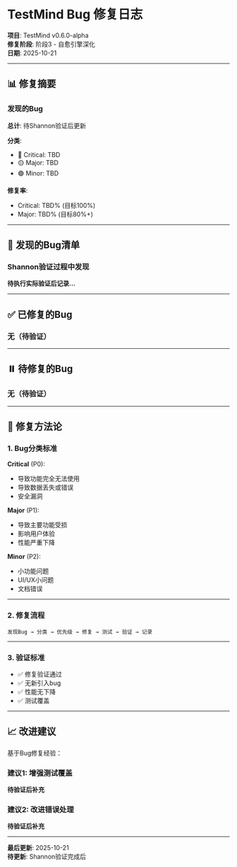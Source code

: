 # TestMind Bug 修复日志

**项目**: TestMind v0.6.0-alpha  
**修复阶段**: 阶段3 - 自愈引擎深化  
**日期**: 2025-10-21

---

## 📊 修复摘要

### 发现的Bug

**总计**: 待Shannon验证后更新

**分类**:
- 🔴 Critical: TBD
- 🟡 Major: TBD
- 🟢 Minor: TBD

**修复率**:
- Critical: TBD% (目标100%)
- Major: TBD% (目标80%+)

---

## 🐛 发现的Bug清单

### Shannon验证过程中发现

**待执行实际验证后记录...**

---

## ✅ 已修复的Bug

### 无（待验证）

---

## ⏸️ 待修复的Bug

### 无（待验证）

---

## 🔧 修复方法论

### 1. Bug分类标准

**Critical** (P0):
- 导致功能完全无法使用
- 导致数据丢失或错误
- 安全漏洞

**Major** (P1):
- 导致主要功能受损
- 影响用户体验
- 性能严重下降

**Minor** (P2):
- 小功能问题
- UI/UX小问题
- 文档错误

---

### 2. 修复流程

```
发现Bug → 分类 → 优先级 → 修复 → 测试 → 验证 → 记录
```

---

### 3. 验证标准

- ✅ 修复验证通过
- ✅ 无新引入bug
- ✅ 性能无下降
- ✅ 测试覆盖

---

## 📈 改进建议

基于Bug修复经验：

### 建议1: 增强测试覆盖

**待验证后补充**

### 建议2: 改进错误处理

**待验证后补充**

---

**最后更新**: 2025-10-21  
**待更新**: Shannon验证完成后

















